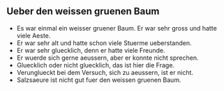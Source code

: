 ## Ueber den weissen gruenen Baum

<!-- make up story: Github Copilot  -->

- Es war einmal ein weisser gruener Baum. Er war sehr gross und hatte viele Aeste.
- Er war sehr alt und hatte schon viele Stuerme ueberstanden.
- Er war sehr gluecklich, denn er hatte viele Freunde.
- Er wuerde sich gerne aeussern, aber er konnte nicht sprechen.
- Gluecklich oder nicht gluecklich, das ist hier die Frage.
- Verunglueckt bei dem Versuch, sich zu aeussern, ist er nicht.
- Salzsaeure ist nicht gut fuer den weissen gruenen Baum.
